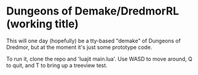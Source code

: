 # Dungeons of Demake/DredmorRL (working title)

This will one day (hopefully) be a tty-based "demake" of Dungeons of Dredmor, but at the moment it's just some prototype code.

To run it, clone the repo and 'luajit main.lua'. Use WASD to move around, Q to quit, and T to bring up a treeview test.
